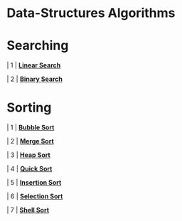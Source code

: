 
# **Data-Structures Algorithms**

  
                           
# **Searching**

| 1         |  [**Linear Search**](./LinearSearch.md)

| 2         |  [**Binary Search**](./BinarySearch.md)



# **Sorting**

| 1         |  [**Bubble Sort**](./BubbleSort.md)

| 2         |  [**Merge Sort**](./MergeSort.md)

| 3         |  [**Heap Sort**](./HeapSort.md)

| 4         |  [**Quick Sort**](./QuickSort.md)

| 5         |  [**Insertion Sort**](./InsertionSort.md)

| 6         |  [**Selection Sort**](./BubbleSort.md)

| 7         |  [**Shell Sort**](./ShellSort.md)


 
